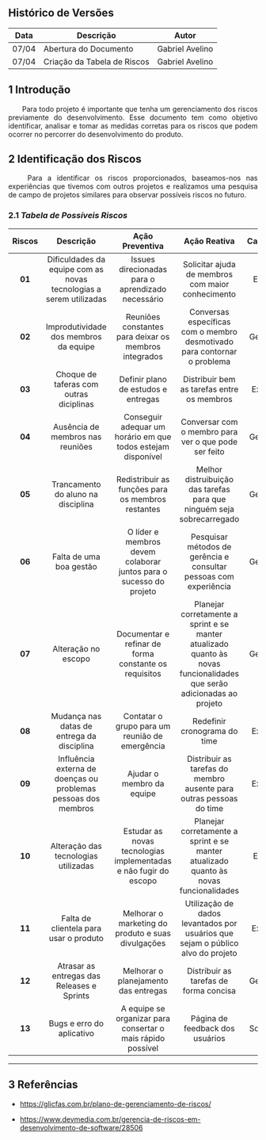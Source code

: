 ## Histórico de Versões

Data|Descrição|Autor
-|-|-
07/04|Abertura do Documento |Gabriel Avelino|
07/04|Criação da Tabela de Riscos |Gabriel Avelino|

## 1 <a name="1">Introdução</a>

<p align="justify"> &emsp;&emsp;Para todo projeto é importante que tenha um gerenciamento dos riscos previamente do desenvolvimento. Esse documento tem como objetivo identificar, analisar e tomar as medidas corretas para os riscos que podem ocorrer no percorrer do desenvolvimento do produto.</p>



## 2 <a name="4">Identificação dos Riscos</a>
<p align="justify"> &emsp;&emsp; Para a identificar os riscos proporcionados, baseamos-nos nas experiências que tivemos com outros projetos e realizamos uma pesquisa de campo de projetos similares para observar possíveis riscos no futuro.</p>




### 2.1 <a name="4.1">*Tabela de Possíveis Riscos*</a>

|Riscos| Descrição|	Ação Preventiva|	Ação Reativa|Categoria	|
|:----:|:-----:|:-----:|:-----:|:-----:|
|**01**|Dificuldades da equipe com as novas tecnologias a serem utilizadas|Issues direcionadas para o aprendizado necessário|Solicitar ajuda de membros com maior conhecimento|Estudo|
|**02**|Improdutividade dos membros da equipe|Reuniões constantes para deixar os membros integrados|Conversas específicas com o membro desmotivado para contornar o problema|Gerência|
|**03**|Choque de taferas com outras diciplinas|Definir plano de estudos e entregas|Distribuir bem as tarefas entre os membros|Externo|
|**04**|Ausência de membros nas reuniões|Conseguir adequar um horário em que todos estejam disponível|Conversar com o membro para ver o que pode ser feito|Gerência|
|**05**|Trancamento do aluno na disciplina|Redistribuir as funções para os membros restantes|Melhor distruibuição das tarefas para que ninguém seja sobrecarregado|Gerência|
|**06**|Falta de uma boa gestão|O líder e membros devem colaborar juntos para o sucesso do projeto|Pesquisar métodos de gerência e consultar pessoas com experiência|Gerência|
|**07**|Alteração no escopo|Documentar e refinar de forma constante os requisitos|	Planejar corretamente a sprint e se manter atualizado quanto às novas funcionalidades que serão adicionadas ao projeto|Gerência|
|**08**|Mudança nas datas de entrega da disciplina|Contatar o grupo para um reunião de emergência|Redefinir cronograma do time|Externo|
|**09**|Influência externa de doenças ou problemas pessoas dos membros|Ajudar o membro da equipe|Distribuir as tarefas do membro ausente para outras pessoas do time|Externo|
|**10**|Alteração das tecnologias utilizadas|Estudar as novas tecnologias implementadas e não fugir do escopo|Planejar corretamente a sprint e se manter atualizado quanto às novas funcionalidades|Estudo|
|**11**|Falta de clientela para usar o produto|	Melhorar o marketing do produto e suas divulgações|	Utilização de dados levantados por usuários que sejam o público alvo do projeto|Externo|
|**12**|Atrasar as entregas das Releases e Sprints|Melhorar o planejamento das entregas|Distribuir as tarefas de forma concisa|Gerência|
|**13**|Bugs e erro do aplicativo|A equipe se organizar para consertar o mais rápido possível|Página de feedback dos usuários|Software|
-----------------------------------------------------------------

## 3 <a name="4">Referências</a>
- https://glicfas.com.br/plano-de-gerenciamento-de-riscos/

- https://www.devmedia.com.br/gerencia-de-riscos-em-desenvolvimento-de-software/28506